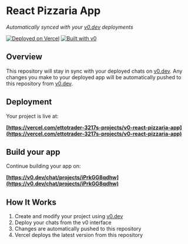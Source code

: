 # React Pizzaria App

*Automatically synced with your [v0.dev](https://v0.dev) deployments*

[![Deployed on Vercel](https://img.shields.io/badge/Deployed%20on-Vercel-black?style=for-the-badge&logo=vercel)](https://vercel.com/ettotrader-3217s-projects/v0-react-pizzaria-app)
[![Built with v0](https://img.shields.io/badge/Built%20with-v0.dev-black?style=for-the-badge)](https://v0.dev/chat/projects/iPrkGG8qdhw)

## Overview

This repository will stay in sync with your deployed chats on [v0.dev](https://v0.dev).
Any changes you make to your deployed app will be automatically pushed to this repository from [v0.dev](https://v0.dev).

## Deployment

Your project is live at:

**[https://vercel.com/ettotrader-3217s-projects/v0-react-pizzaria-app](https://vercel.com/ettotrader-3217s-projects/v0-react-pizzaria-app)**

## Build your app

Continue building your app on:

**[https://v0.dev/chat/projects/iPrkGG8qdhw](https://v0.dev/chat/projects/iPrkGG8qdhw)**

## How It Works

1. Create and modify your project using [v0.dev](https://v0.dev)
2. Deploy your chats from the v0 interface
3. Changes are automatically pushed to this repository
4. Vercel deploys the latest version from this repository